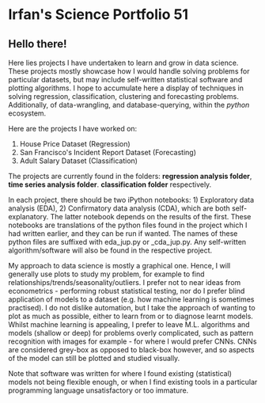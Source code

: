 # Irfan's Science Portfolio 51

## Hello there!

Here lies projects I have undertaken to learn and grow in data science. 
These projects mostly showcase how I would handle solving problems for particular datasets, 
but may include self-written statistical software and plotting algorithms.
I hope to accumulate here a display of techniques in solving regression, classification,
clustering and forecasting problems. Additionally, of data-wrangling, and database-querying, within the
_python_ ecosystem.

Here are the projects I have worked on:
1) House Price Dataset (Regression)
2) San Francisco's Incident Report Dataset (Forecasting)
3) Adult Salary Dataset (Classification)

The projects are currently found in the folders: **regression analysis folder**, **time series analysis folder**. **classification folder** respectively.

In each project, there should be two iPython notebooks: 1) Exploratory data analysis (EDA), 2)
Confirmatory data analysis (CDA), which are both self-explanatory. 
The latter notebook depends on the results of the first. These notebooks 
are translations of the python files found in the project which I had written earlier,
and they can be run if wanted. The names of these python files are suffixed with
eda_jup.py or _cda_jup.py.
Any self-written algorithm/software will also be found in the respective project.

My approach to data science is mostly a graphical one. 
Hence, I will generally use plots to study my problem, for example to find 
relationships/trends/seasonality/outliers. 
I prefer not to near ideas from econometrics - performing robust statistical testing, 
nor do I prefer blind application of models to a dataset (e.g. how machine learning is sometimes practised). 
I do not dislike automation, but I take the approach of wanting to plot as much as possible, 
either to learn from or to diagnose learnt models. Whilst machine learning is appealing,
I prefer to leave M.L. algorithms and models (shallow or deep) for problems overly complicated, such as pattern 
recognition with images for example - for where I would prefer CNNs. CNNs are considered
grey-box as opposed to black-box however, and so aspects of the model can still be plotted
and studied visually.

Note that software was written for where
I found existing (statistical) models not being flexible enough,
or when I find existing tools in a particular
programming language unsatisfactory or too immature.
